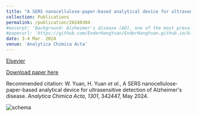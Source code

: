 ```yaml
---
title: "A SERS nanocellulose-paper-based analytical device for ultrasensitive detection of Alzheimer's disease"
collection: Publications
permalink: /publication/20240304
#excerpt: 'Background: Alzheimer's disease (AD), one of the most prevalent neurodegenerative diseases, results in severe cognitive decline and irreversible memory loss. Early detection of AD is significant to patients for personalized intervention since effective cure and treatment methods for AD are still lacking. Despite the severity of the disease, existing highly sensitive AD detection methods, including neuroimaging and brain deposit-positive lesion tests, are not suitable for screening purposes due to their high cost and complicated operation. Therefore, these methods are unsuitable for early detection, especially in low-resource settings. Although regular paper-based microfluidics are cost-efficient for AD detection, they are restricted by a poor limit of detection (LOD). Results: To address the above limitations, we report the ultrasensitive and low-cost nanocellulose paper (nanopaper)-based analytical microfluidic devices (NanoPADs) for detecting one of the promising AD blood biomarkers (glial fibrillary acidic protein, GFAP) using Surface-enhanced Raman scattering (SERS) immunoassay. Nanopaper offers advantages as a SERS substrate, such as an ultrasmooth surface, high optical transparency, and tunable chemical properties. We detected the target GFAP in artificial serum, achieving a LOD of 150 fg mL-1. Significance: The developed NanoPADs are distinguished by their cost-efficiency and ease of implementation, presenting a promising avenue for effective early detection of AD's GFAP biomarker with ultrahigh sensitivity. More importantly, our work provides the experimental routes for SERS-based immunoassay of biomarkers on NanoPADs for various diseases in the future.'
#paperurl: 'https://github.com/EnderHangYuan/EnderHangYuan.github.io/blob/master/_publications/2024-3-4-A%20SERS%20nanocellulose-paper-based%20analytical%20device%20for%20ultrasensitive%20detection%20of%20Alzheimer's%20disease.pdf'
date: 3-4 Mar. 2024
venue: 'Analytica Chimica Acta'
---
```


[Elsevier](https://www.sciencedirect.com/science/article/pii/S0003267024002484)

[Download paper here](https://github.com/EnderHangYuan/EnderHangYuan.github.io/blob/master/_publications/2024-3-4-A%20SERS%20nanocellulose-paper-based%20analytical%20device%20for%20ultrasensitive%20detection%20of%20Alzheimer's%20disease.pdf)

Recommended citation: W. Yuan, H. Yuan _et al._, A SERS nanocellulose-paper-based analytical device for ultrasensitive detection of Alzheimer's disease. _Analytica Chimica Acta_, _1301_, 342447, May 2024.

![schema](https://github.com/EnderHangYuan/EnderHangYuan.github.io/assets/98693538/1f5800c5-f2f5-4f83-bc05-ef6ceb345de5)
